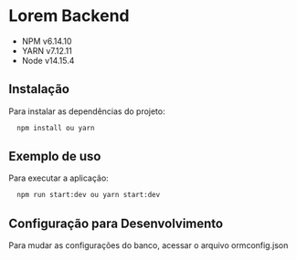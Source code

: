 # Lorem Backend

* NPM v6.14.10
* YARN v7.12.11
* Node v14.15.4

## Instalação

Para instalar as dependências do projeto:

```bash
  npm install ou yarn
```

## Exemplo de uso

Para executar a aplicação:

```bash
  npm run start:dev ou yarn start:dev
```

## Configuração para Desenvolvimento

Para mudar as configurações do banco, acessar o arquivo ormconfig.json


